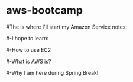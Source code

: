 # aws-bootcamp
#The is where I'll start my Amazon Service notes: 

#-I hope to learn: 

#-How to use EC2

#-What is AWS is? 

#-Why I am here during Spring Break!

